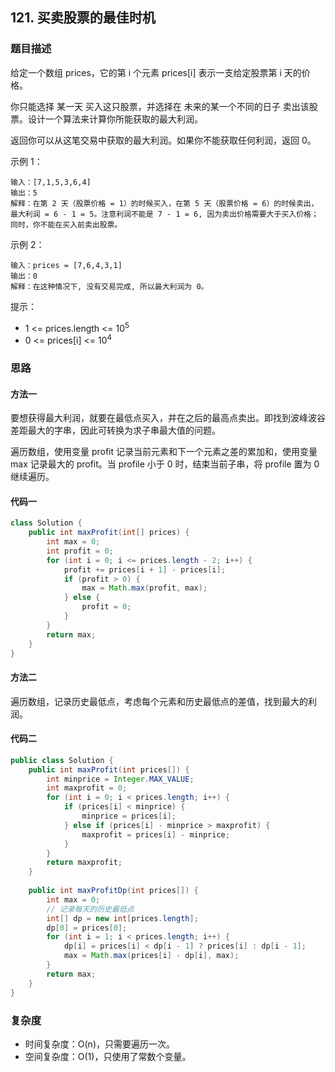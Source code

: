 ## 121. 买卖股票的最佳时机

### 题目描述

给定一个数组 prices，它的第 i 个元素 prices[i] 表示一支给定股票第 i 天的价格。

你只能选择 某一天 买入这只股票，并选择在 未来的某一个不同的日子 卖出该股票。设计一个算法来计算你所能获取的最大利润。

返回你可以从这笔交易中获取的最大利润。如果你不能获取任何利润，返回 0。

示例 1：

~~~
输入：[7,1,5,3,6,4]
输出：5
解释：在第 2 天（股票价格 = 1）的时候买入，在第 5 天（股票价格 = 6）的时候卖出，最大利润 = 6 - 1 = 5。注意利润不能是 7 - 1 = 6, 因为卖出价格需要大于买入价格；同时，你不能在买入前卖出股票。
~~~

示例 2：

~~~
输入：prices = [7,6,4,3,1]
输出：0
解释：在这种情况下, 没有交易完成, 所以最大利润为 0。
~~~

提示：

- 1 <= prices.length <= 10<sup>5</sup>
- 0 <= prices[i] <= 10<sup>4</sup>



### 思路

#### 方法一

要想获得最大利润，就要在最低点买入，并在之后的最高点卖出。即找到波峰波谷差距最大的字串，因此可转换为求子串最大值的问题。

遍历数组，使用变量 profit 记录当前元素和下一个元素之差的累加和，使用变量 max 记录最大的 profit。当 profile 小于 0 时，结束当前子串，将 profile 置为 0 继续遍历。



#### 代码一

~~~java
class Solution {
    public int maxProfit(int[] prices) {
        int max = 0;
        int profit = 0;
        for (int i = 0; i <= prices.length - 2; i++) {
            profit += prices[i + 1] - prices[i];
            if (profit > 0) {
                max = Math.max(profit, max);
            } else {
                profit = 0;
            }
        }
        return max;
    }
}
~~~



#### 方法二

遍历数组，记录历史最低点，考虑每个元素和历史最低点的差值，找到最大的利润。



#### 代码二

~~~java
public class Solution {
    public int maxProfit(int prices[]) {
        int minprice = Integer.MAX_VALUE;
        int maxprofit = 0;
        for (int i = 0; i < prices.length; i++) {
            if (prices[i] < minprice) {
                minprice = prices[i];
            } else if (prices[i] - minprice > maxprofit) {
                maxprofit = prices[i] - minprice;
            }
        }
        return maxprofit;
    }
    
    public int maxProfitDp(int prices[]) {
        int max = 0;
        // 记录每天的历史最低点
        int[] dp = new int[prices.length];
        dp[0] = prices[0];
        for (int i = 1; i < prices.length; i++) {
            dp[i] = prices[i] < dp[i - 1] ? prices[i] : dp[i - 1];
            max = Math.max(prices[i] - dp[i], max);
        }
        return max;
    }
}
~~~



### 复杂度

- 时间复杂度：O(n)，只需要遍历一次。
- 空间复杂度：O(1)，只使用了常数个变量。

